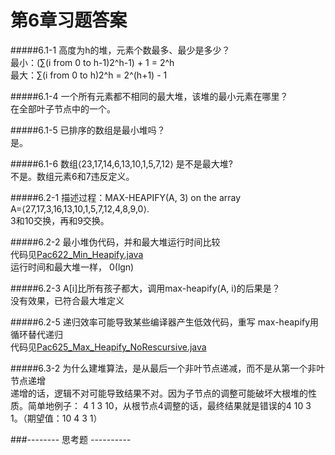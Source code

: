 第6章习题答案
=
#####6.1-1 高度为h的堆，元素个数最多、最少是多少？  
最小：(∑(i from 0 to h-1)2^h-1) + 1 = 2^h  
最大：∑(i from 0 to h)2^h = 2^(h+1) - 1  

#####6.1-4 一个所有元素都不相同的最大堆，该堆的最小元素在哪里？  
在全部叶子节点中的一个。  

#####6.1-5 已排序的数组是最小堆吗？  
是。  

#####6.1-6 数组⟨23,17,14,6,13,10,1,5,7,12⟩ 是不是最大堆?  
不是。数组元素6和7违反定义。  

#####6.2-1  描述过程：MAX-HEAPIFY(A, 3) on the array A=⟨27,17,3,16,13,10,1,5,7,12,4,8,9,0⟩.  
3和10交换，再和9交换。  

#####6.2-2 最小堆伪代码，并和最大堆运行时间比较  
代码见[Pac622_Min_Heapify.java](https://github.com/zhuxiuwei/CLRS/blob/master/src/chap06/Pac622_Min_Heapify.java)  
运行时间和最大堆一样， 0(lgn)  

#####6.2-3  A[i]比所有孩子都大，调用max-heapify(A, i)的后果是？  
没有效果，已符合最大堆定义  

#####6.2-5  递归效率可能导致某些编译器产生低效代码，重写 max-heapify用循环替代递归  
代码见[Pac625_Max_Heapify_NoRescursive.java](https://github.com/zhuxiuwei/CLRS/blob/master/src/chap06/Pac625_Max_Heapify_NoRescursive.java)  

#####6.3-2  为什么建堆算法，是从最后一个非叶节点递减，而不是从第一个非叶节点递增  
递增的话，逻辑不对可能导致结果不对。因为子节点的调整可能破坏大根堆的性质。简单地例子：
4 1 3 10，从根节点4调整的话，最终结果就是错误的4 10 3 1。（期望值：10 4 3 1）  

###-------- 思考题 ----------  
